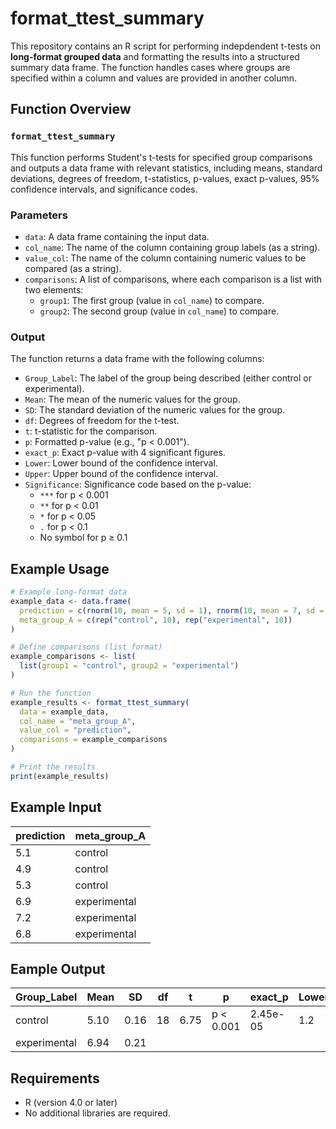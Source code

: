 # format_ttest_summary

This repository contains an R script for performing indepdendent t-tests on **long-format grouped data** and formatting the results into a structured summary data frame. The function handles cases where groups are specified within a column and values are provided in another column.

## Function Overview

### `format_ttest_summary`

This function performs Student's t-tests for specified group comparisons and outputs a data frame with relevant statistics, including means, standard deviations, degrees of freedom, t-statistics, p-values, exact p-values, 95% confidence intervals, and significance codes.

### Parameters

- `data`: A data frame containing the input data.
- `col_name`: The name of the column containing group labels (as a string).
- `value_col`: The name of the column containing numeric values to be compared (as a string).
- `comparisons`: A list of comparisons, where each comparison is a list with two elements:
  - `group1`: The first group (value in `col_name`) to compare.
  - `group2`: The second group (value in `col_name`) to compare.

### Output

The function returns a data frame with the following columns:

- `Group_Label`: The label of the group being described (either control or experimental).
- `Mean`: The mean of the numeric values for the group.
- `SD`: The standard deviation of the numeric values for the group.
- `df`: Degrees of freedom for the t-test.
- `t`: t-statistic for the comparison.
- `p`: Formatted p-value (e.g., "p < 0.001").
- `exact_p`: Exact p-value with 4 significant figures.
- `Lower`: Lower bound of the confidence interval.
- `Upper`: Upper bound of the confidence interval.
- `Significance`: Significance code based on the p-value:
  - `***` for p < 0.001
  - `**` for p < 0.01
  - `*` for p < 0.05
  - `.` for p < 0.1
  - No symbol for p ≥ 0.1

## Example Usage

```r
# Example long-format data
example_data <- data.frame(
  prediction = c(rnorm(10, mean = 5, sd = 1), rnorm(10, mean = 7, sd = 1.5)),
  meta_group_A = c(rep("control", 10), rep("experimental", 10))
)

# Define comparisons (list format)
example_comparisons <- list(
  list(group1 = "control", group2 = "experimental")
)

# Run the function
example_results <- format_ttest_summary(
  data = example_data,
  col_name = "meta_group_A",
  value_col = "prediction",
  comparisons = example_comparisons
)

# Print the results
print(example_results)
```

## Example Input
| prediction | meta_group_A   |
|------------|----------------|
| 5.1        | control        |
| 4.9        | control        |
| 5.3        | control        |
| 6.9        | experimental   |
| 7.2        | experimental   |
| 6.8        | experimental   |

## Eample Output
| Group_Label   | Mean |  SD  |  df  |   t   |     p      |  exact_p  | Lower | Upper | Significance |
|---------------|------|------|------|-------|------------|-----------|-------|-------|--------------|
| control       | 5.10 | 0.16 | 18   | 6.75  | p < 0.001  | 2.45e-05  | 1.2   | 2.5   | ***          |
| experimental  | 6.94 | 0.21 |      |       |            |           |       |       |              |

## Requirements
- R (version 4.0 or later)
- No additional libraries are required.
